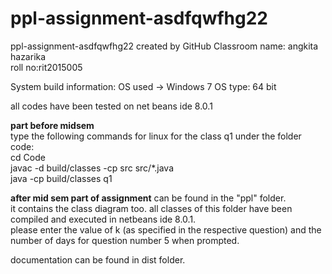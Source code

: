 # ppl-assignment-asdfqwfhg22
ppl-assignment-asdfqwfhg22 created by GitHub Classroom
name: angkita hazarika   
roll no:rit2015005   


System build information:
OS used -> Windows 7
OS type: 64 bit

all codes have been tested on net beans ide 8.0.1

<b>part before midsem</b>     
type the following commands for linux for the class q1 under the folder code:   
cd Code   
javac -d build/classes -cp src src/*.java   
java -cp build/classes q1   

<b>after mid sem part of assignment</b> can be found in the "ppl" folder.      
it contains the class diagram too. all classes of this folder have been compiled and executed in netbeans ide 8.0.1.     
please enter the value of k (as specified in the respective question) and the number of days for question number 5 when prompted. 

documentation can be found in dist folder. 
